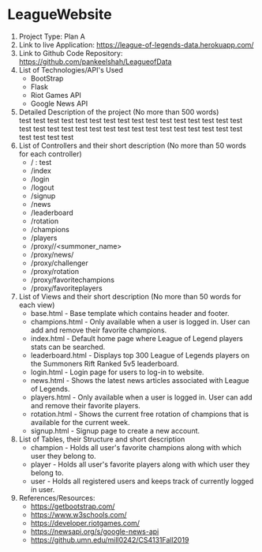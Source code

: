 # LeagueWebsite

1. Project Type: Plan A
1. Link to live Application: https://league-of-legends-data.herokuapp.com/
1. Link to Github Code Repository: https://github.com/pankeelshah/LeagueofData
1. List of Technologies/API's Used
   * BootStrap
   * Flask
   * Riot Games API
   * Google News API
1. Detailed Description of the project (No more than 500 words) <br />
    test test test test test test test test test
    test test test test test test test test test
    test test test test test test test test test
    test test test test test test test test test
1. List of Controllers and their short description (No more than 50 words for each controller)
    * / : test
    * /index
    * /login
    * /logout
    * /signup
    * /news
    * /leaderboard
    * /rotation
    * /champions
    * /players
    * /proxy/<region>/<summoner_name>
    * /proxy/news/<type>
    * /proxy/challenger
    * /proxy/rotation
    * /proxy/favoritechampions
    * /proxy/favoriteplayers
1. List of Views and their short description (No more than 50 words for each view)
    * base.html - Base template which contains header and footer.
    * champions.html - Only available when a user is logged in. User can add and remove their favorite champions.
    * index.html - Default home page where League of Legend players stats can be searched.
    * leaderboard.html - Displays top 300 League of Legends players on the Summoners Rift Ranked 5v5 leaderboard.
    * login.html - Login page for users to log-in to website.
    * news.html - Shows the latest news articles associated with League of Legends.
    * players.html - Only available when a user is logged in. User can add and remove their favorite players.
    * rotation.html - Shows the current free rotation of champions that is available for the current week.
    * signup.html - Signup page to create a new account.
1. List of Tables, their Structure and short description
    * champion - Holds all user's favorite champions along with which user they belong to.
    * player - Holds all user's favorite players along with which user they belong to.
    * user - Holds all registered users and keeps track of currently logged in user.
1. References/Resources:
    * https://getbootstrap.com/
    * https://www.w3schools.com/
    * https://developer.riotgames.com/
    * https://newsapi.org/s/google-news-api
    * https://github.umn.edu/mill0242/CS4131Fall2019
